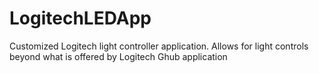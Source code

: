 # LogitechLEDApp
Customized Logitech light controller application. Allows for light controls beyond what is offered by Logitech Ghub application
